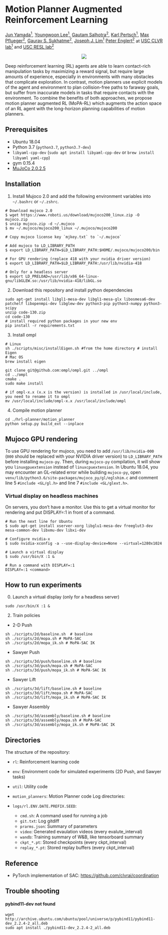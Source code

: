 # Motion Planner Augmented Reinforcement Learning
[Jun Yamada<sup>1</sup>](https://junjungoal.tech), [Youngwoon Lee<sup>1</sup>](https://youngwoon.github.io), [Gautam Salhotra<sup>2</sup>](https://www.gautamsalhotra.com/), [Karl Pertsch<sup>1</sup>](https://kpertsch.github.io), [Max Pflueger<sup>2</sup>](https://mpflueger.github.io/), [Gaurav S. Sukhatme<sup>2</sup>](http://robotics.usc.edu/~gaurav), [Joseph J. Lim<sup>1</sup>](https://clvrai.com) [Peter Englert<sup>2</sup>](http://www.peter-englert.net/) at [USC CLVR lab<sup>1</sup>](https://clvrai.com) and [USC RESL lab<sup>2</sup>](https://robotics.usc.edu/resl/) <br/>

<p align="center">
    <img src="docs/video/teaser.gif">
</p>

Deep reinforcement learning (RL) agents are able to learn contact-rich manipulation tasks by maximizing a reward signal, but require large amounts of experience, especially in environments with many obstacles that complicate exploration. In contrast, motion planners use explicit models of the agent and environment to plan collision-free paths to faraway goals, but suffer from inaccurate models in tasks that require contacts with the environment. To combine the benefits of both approaches, we propose motion planner augmented RL (MoPA-RL) which augments the action space of an RL agent with the long-horizon planning capabilities of motion planners.



## Prerequisites
- Ubuntu 18.04
- Python 3.7 (`python3.7`, `python3.7-dev`)
- `libyaml-cpp-dev` (`sudo apt install libyaml-cpp-dev` or `brew install libyaml yaml-cpp`)
- gym 0.15.4
- [MuJoCo 2.0.2.5 ](http://www.mujoco.org/)

## Installation 
1. Install Mujoco 2.0 and add the following environment variables into `~/.bashrc` or `~/.zshrc`.
```
# Download mujoco 2.0
$ wget https://www.roboti.us/download/mujoco200_linux.zip -O mujoco.zip
$ unzip mujoco.zip -d ~/.mujoco
$ mv ~/.mujoco/mujoco200_linux ~/.mujoco/mujoco200

# Copy mujoco license key `mjkey.txt` to `~/.mujoco`

# Add mujoco to LD_LIBRARY_PATH
$ export LD_LIBRARY_PATH=$LD_LIBRARY_PATH:$HOME/.mujoco/mujoco200/bin

# For GPU rendering (replace 418 with your nvidia driver version)
$ export LD_LIBRARY_PATH=$LD_LIBRARY_PATH:/usr/lib/nvidia-418

# Only for a headless server
$ export LD_PRELOAD=/usr/lib/x86_64-linux-gnu/libGLEW.so:/usr/lib/nvidia-418/libGL.so
```

2. Download this repository and install python dependencies
```
sudo apt-get install libgl1-mesa-dev libgl1-mesa-glx libosmesa6-dev patchelf libopenmpi-dev libglew-dev python3-pip python3-numpy python3-scipy
unzip code-130.zip
cd code-130
# install required python packages in your new env
pip install -r requirements.txt
```

3. Install ompl 

```
# Linux 
sh ./scripts/misc/installEigen.sh #from the home directory # install Eigen
# Mac OS
brew install eigen

git clone git@github.com:ompl/ompl.git ../ompl
cd ../ompl
cmake .
sudo make install

# if ompl-x.x (x.x is the version) is installed in /usr/local/include, you need to rename it to ompl
mv /usr/local/include/ompl-x.x /usr/local/include/ompl
```

4. Compile motion planner 
```
cd ./hrl-planner/motion_planner
python setup.py build_ext --inplace
```

## Mujoco GPU rendering
To use GPU rendering for mujoco, you need to add `/usr/lib/nvidia-000` (`000` should be replaced with your NVIDIA driver version) to `LD_LIBRARY_PATH` before installing `mujoco-py`. Then, during `mujoco-py` compilation, it will show you `linuxgpuextension` instead of `linuxcpuextension`. In Ubuntu 18.04, you may encounter an GL-related error while building `mujoco-py`, open `venv/lib/python3.6/site-packages/mujoco_py/gl/eglshim.c` and comment line 5 `#include <GL/gl.h>` and line 7 `#include <GL/glext.h>`.

### Virtual display on headless machines
On servers, you don’t have a monitor. Use this to get a virtual monitor for rendering and put DISPLAY=:1 in front of a command.

```
# Run the next line for Ubuntu
$ sudo apt-get install xserver-xorg libglu1-mesa-dev freeglut3-dev mesa-common-dev libxmu-dev libxi-dev

# Configure nvidia-x
$ sudo nvidia-xconfig -a --use-display-device=None --virtual=1280x1024

# Launch a virtual display
$ sudo /usr/bin/X :1 &

# Run a command with DISPLAY=:1
DISPLAY=:1 <command>
```

## How to run experiments
0. Launch a virtual display (only for a headless server)
```
sudo /usr/bin/X :1 &
```

2. Train policies
-  2-D Push
```
sh ./scripts/2d/baseline.sh  # baseline
sh ./scripts/2d/mopa.sh # MoPA-SAC
sh ./scripts/2d/mopa_ik.sh # MoPA-SAC IK
```

- Sawyer Push
```
sh ./scripts/3d/push/baseline.sh # baseline
sh ./scripts/3d/push/mopa.sh # MoPA-SAC
sh ./scripts/3d/push/mopa_ik.sh # MoPA-SAC IK
```

- Sawyer Lift
```
sh ./scripts/3d/lift/baseline.sh # baseline
sh ./scripts/3d/lift/mopa.sh # MoPA-SAC
sh ./scripts/3d/lift/mopa_ik.sh # MoPA-SAC IK
```

- Sawyer Assembly
```
sh ./scripts/3d/assembly/baseline.sh # baseline
sh ./scripts/3d/assembly/mopa.sh # MoPA-SAC
sh ./scripts/3d/assembly/mopa_ik.sh # MoPA-SAC IK
```

## Directories 
The structure of the repository:

- `rl`: Reinforcement learning code
- `env`: Environment code for simulated experiments (2D Push, and Sawyer tasks)
- `util`: Utility code
- `motion_planners`: Motion Planner code
Log directories:

- `logs/rl.ENV.DATE.PREFIX.SEED`:
  - `cmd.sh`: A command used for running a job
  - `git.txt`: Log gitdiff
  - `prarms.json`: Summary of parameters
  - `video`: Generated evaulation videos (every evalute_interval)
  - `wandb`: Training summary of W&B, like tensorboard summary
  - `ckpt_*.pt`: Stored checkpoints (every ckpt_interval)
  - `replay_*.pt`: Stored replay buffers (every ckpt_interval)

## Reference
- PyTorch implementation of SAC: https://github.com/clvrai/coordination

## Trouble shooting

#### pybind11-dev not found
```
wget http://archive.ubuntu.com/ubuntu/pool/universe/p/pybind11/pybind11-dev_2.2.4-2_all.deb
sudo apt install ./pybind11-dev_2.2.4-2_all.deb
```

